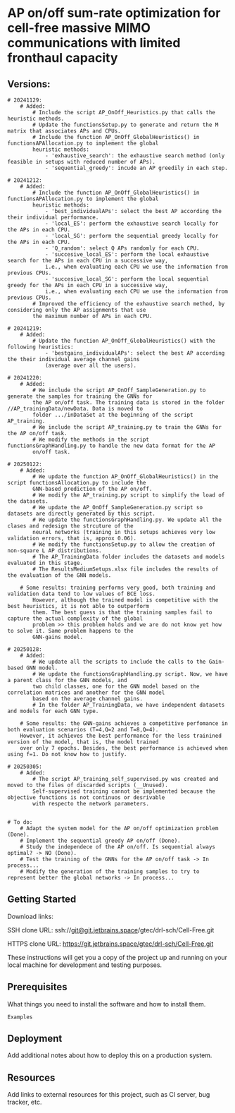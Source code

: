 # AP on/off sum-rate optimization for cell-free massive MIMO communications with limited fronthaul capacity

## Versions:
    # 20241129: 
        # Added:
            # Include the script AP_OnOff_Heuristics.py that calls the heuristic methods.
            # Update the functionsSetup.py to generate and return the M matrix that associates APs and CPUs.
            # Include the function AP_OnOff_GlobalHeuristics() in functionsAPAllocation.py to implement the global 
            heuristic methods:
                - 'exhaustive_search': the exhaustive search method (only feasible in setups with reduced number of APs).
                - 'sequential_greedy': incude an AP greedily in each step.

    # 20241212: 
        # Added:
            # Include the function AP_OnOff_GlobalHeuristics() in functionsAPAllocation.py to implement the global 
            heuristic methods:
                - 'best_individualAPs': select the best AP according the their individual performance.
                - 'local_ES': perform the exhaustive search locally for the APs in each CPU.
                - 'local_SG': perform the sequential greedy locally for the APs in each CPU.
                - 'Q_random': select Q APs randomly for each CPU.
                - 'succesive_local_ES': perform the local exhaustive search for the APs in each CPU in a successive way, 
                i.e., when evaluating each CPU we use the information from previous CPUs.
                - 'succesive_local_SG': perform the local sequential greedy for the APs in each CPU in a successive way,    
                i.e., when evaluating each CPU we use the information from previous CPUs.
            # Improved the efficiency of the exhaustive search method, by considering only the AP assignments that use 
            the maximum number of APs in each CPU.

    # 20241219:
        # Added:
            # Update the function AP_OnOff_GlobalHeuristics() with the following heuristics:
                - 'bestgains_individualAPs': select the best AP according the their individual average channel gains 
                (average over all the users).

    # 20241220:
        # Added:
            # We include the script AP_OnOff_SampleGeneration.py to generate the samples for training the GNNs for 
            the AP on/off task. The training data is stored in the folder //AP_trainingData/newData. Data is moved to 
            folder .../inDataSet at the beginning of the script AP_training.
            # We include the script AP_training.py to train the GNNs for the AP on/off task. 
            # We modify the methods in the script functionsGraphHandling.py to handle the new data format for the AP 
            on/off task.

    # 20250122:
        # Added:
            # We update the function AP_OnOff_GlobalHeuristics() in the script functionsAllocation.py to include the 
            GNN-based prediction of the AP on/off.
            # We modify the AP_training.py script to simplify the load of the datasets.
            # We update the AP_OnOff_SampleGeneration.py script so datasets are directly generated by this script.
            # We update the functionsGraphHandling.py. We update all the clases and redesign the strcuture of the 
            neural networks (training in this setups achieves very low validation errors, that is, approx 0.06).
            # We modify the functionsSetup.py to allow the creation of non-square L AP distributions.
            # The AP_TrainingData folder includes the datasets and models evaluated in this stage.
            # The ResultsMediumSetups.xlsx file includes the results of the evaluation of the GNN models.

        # Some results: training performs very good, both training and validation data tend to low values of BCE loss. 
            However, although the trained model is competitive with the best heuristics, it is not able to outperform 
            them. The best guess is that the training samples fail to capture the actual complexity of the global 
            problem >> this problem holds and we are do not know yet how to solve it. Same problem happens to the
            GNN-gains model.
            
    # 20250128:
        # Added:
            # We update all the scripts to include the calls to the Gain-based GNN model.
            # We update the functionsGraphHandling.py script. Now, we have a parent class for the GNN models, and
            two child classes, one for the GNN model based on the correlation matrices and another for the GNN model 
            based on the average channel gains. 
            # In the folder AP_TrainingData, we have independent datasets and models for each GNN type. 

        # Some results: the GNN-gains achieves a competitive perfomance in both evaluation scenarios (T=4,Q=2 and T=8,Q=4).
        However, it achieves the best performance for the less trainined version of the model, that is, the model trained
        over only 7 epochs. Besides, the best performance is achieved when using f=1. Do not know how to justify.

    # 20250305:
        # Added:
            # The script AP_training_self_supervised.py was created and moved to the files of discarded scripts (__Unused).
            Self-supervised training cannot be implemented because the objective functions is not continuos or desrivable 
            with respecto the network parameters.


    # To do:
        # Adapt the system model for the AP on/off optimization problem (Done).
        # Implement the sequential greedy AP on/off (Done).
        # Study the independece of the AP on/off. Is sequential always optimal? -> NO (Done).
        # Test the training of the GNNs for the AP on/off task -> In process...
        # Modify the generation of the training samples to try to represent better the global networks -> In process...


 

## Getting Started

Download links:

SSH clone URL: ssh://git@git.jetbrains.space/gtec/drl-sch/Cell-Free.git

HTTPS clone URL: https://git.jetbrains.space/gtec/drl-sch/Cell-Free.git



These instructions will get you a copy of the project up and running on your local machine for development and testing purposes.

## Prerequisites

What things you need to install the software and how to install them.

```
Examples
```

## Deployment

Add additional notes about how to deploy this on a production system.

## Resources

Add links to external resources for this project, such as CI server, bug tracker, etc.

